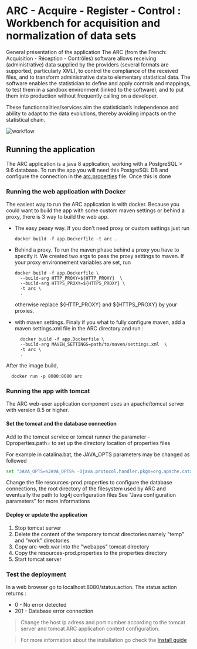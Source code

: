 # ARC - Acquire - Register - Control : Workbench for acquisition and normalization of data sets

General présentation of the application
The ARC (from the French: Acquisition - Réception - Contrôles) software allows receiving (administrative) data supplied by the providers (several formats are supported, particularly XML), to control the compliance of the received files, and to transform administrative data to elementary statistical data. The software enables the statistician to define and apply controls and mappings, to test them in a sandbox environment (linked to the software), and to put them into production without frequently calling on a developer.

These functionnalities/services aim the statistician’s independence and ability to adapt to the data evolutions, thereby avoiding impacts on the statistical chain.

![workflow](user-guide\img\workflow.png)

## Running the application

The ARC application is a java 8 application, working with a PostgreSQL > 9.6 database. To run the app you will need this PostgreSQL DB and configure the connection in the [arc.properties](arc-web\src\main\resources\fr\insee\config\arc.properties) file. Once this is done

### Running the web application with Docker

The easiest way to run the ARC application is with docker. Because you could want to build the app with some custom maven settings or behind a proxy, there is 3 way to build the web app.

- The easy peasy way. If you don't need proxy or custom settings just run
  
  ```shell
  docker build -f app.Dockerfile -t arc .
  ```

- Behind a proxy. To run the maven phase behind a proxy you have to specify it. We created two args to pass the proxy settings to maven. If your proxy environnement variables are set, run 

  ```shell
  docker build -f app.Dockerfile \
    --build-arg HTTP_PROXY=${HTTP_PROXY}  \
    --build-arg HTTPS_PROXY=${HTTPS_PROXY} \
    -t arc \
    .
  ```

  otherwise replace ${HTTP_PROXY} and ${HTTPS_PROXY} by your proxies.

- with maven settings. Finaly if you what to fully configure maven, add a maven settings.xml file in the ARC directory and run :

  ```shell
    docker build -f app.Dockerfile \
    --build-arg MAVEN_SETTINGS=path/to/maven/settings.xml  \
    -t arc \
    .
  ```

After the image build,

  ```shell
    docker run -p 8080:8080 arc
  ```

### Running the app with tomcat

The ARC web-user application component uses an apache/tomcat server with version 8.5 or higher.

#### Set the tomcat and the database connection

Add to the tomcat service or tomcat runner the parameter -Dproperties.path= to set up the directory location of properties files

For example in catalina.bat, the JAVA_OPTS parameters may be changed as followed

```bash
set "JAVA_OPTS=%JAVA_OPTS% -Djava.protocol.handler.pkgs=org.apache.catalina.webresources -Dproperties.file=D:\apache-tomcat-8.5.38\webapps\"
```

Change the file resources-prod.properties to configure the database connections, the root directory of the filesystem used by ARC and eventually the path to log4j configuration files See "Java configuration parameters" for more informations

#### Deploy or update the application

1. Stop tomcat server
2. Delete the content of the temporary tomcat directories namely "temp" and "work" directories
3. Copy arc-web.war into the "webapps" tomcat directory
4. Copy the resources-prod.properties to the properties directory
5. Start tomcat server

### Test the deployment

In a web browser go to localhost:8080/status.action. The status action returns :

- 0 - No error detected
- 201 - Database error connection

> Change the host ip adress and port number according to the tomcat server and tomcat ARC application context configuration.

> For more information about the installation go check the [Install guide](user-guide\Install_guide.md)